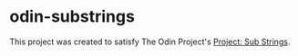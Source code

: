 # odin-substrings

This project was created to satisfy The Odin Project's [Project: Sub Strings](https://www.theodinproject.com/lessons/ruby-sub-strings).